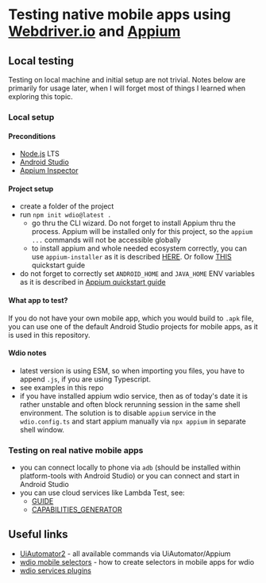 # Testing native mobile apps using [Webdriver.io](https://webdriver.io/) and [Appium](https://appium.io)

## Local testing

Testing on local machine and initial setup are not trivial. Notes below are primarily for usage later, when I will forget most of things I learned when exploring this topic.

### Local setup

#### Preconditions

- [Node.js](https://nodejs.org) LTS
- [Android Studio](https://developer.android.com/studio)
- [Appium Inspector](https://appium.io/docs/en/latest/ecosystem/tools/)

#### Project setup

- create a folder of the project
- run `npm init wdio@latest .`
  - go thru the CLI wizard. Do not forget to install Appium thru the process. Appium will be installed only for this project, so the `appium ...` commands will not be accessible globally
  - to install appium and whole needed ecosystem correctly, you can use `appium-installer` as it is described [HERE](https://webdriver.io/docs/appium). Or follow [THIS](https://appium.io/docs/en/latest/quickstart/) quickstart guide
- do not forget to correctly set `ANDROID_HOME` and `JAVA_HOME` ENV variables as it is described in [Appium quickstart guide](https://appium.io/docs/en/latest/quickstart/)

#### What app to test?

If you do not have your own mobile app, which you would build to `.apk` file, you can use one of the default Android Studio projects for mobile apps, as it is used in this repository.

#### Wdio notes

- latest version is using ESM, so when importing you files, you have to append `.js`, if you are using Typescript.
- see examples in this repo
- if you have installed appium wdio service, then as of today's date it is rather unstable and often block rerunning session in the same shell environment. The solution is to disable `appium` service in the `wdio.config.ts` and start appium manually via `npx appium` in separate shell window.

### Testing on real native mobile apps

- you can connect locally to phone via `adb` (should be installed within platform-tools with Android Studio) or you can connect and start in Android Studio
- you can use cloud services like Lambda Test, see:
  - [GUIDE](https://www.lambdatest.com/support/docs/appium-nodejs-webdriverio/)
  - [CAPABILITIES_GENERATOR](https://www.lambdatest.com/capabilities-generator/)

## Useful links

- [UiAutomator2](https://github.com/appium/appium-uiautomator2-driver) - all available commands via UiAutomator/Appium
- [wdio mobile selectors](https://webdriver.io/docs/selectors#mobile-selectors) - how to create selectors in mobile apps for wdio
- [wdio services plugins](https://webdriver.io/docs/appium-service)

